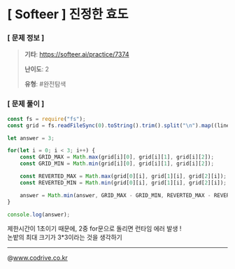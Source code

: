 # [ Softeer ] 진정한 효도

### [ 문제 정보 ]
> **기타**: https://softeer.ai/practice/7374
> 
> **난이도**: 2
>
> **유형**: #완전탐색


### [ 문제 풀이 ]
```JavaScript
const fs = require("fs");
const grid = fs.readFileSync(0).toString().trim().split("\n").map((line) => line.split(" ").map(Number));

let answer = 3;

for(let i = 0; i < 3; i++) {
    const GRID_MAX = Math.max(grid[i][0], grid[i][1], grid[i][2]);
    const GRID_MIN = Math.min(grid[i][0], grid[i][1], grid[i][2]);

    const REVERTED_MAX = Math.max(grid[0][i], grid[1][i], grid[2][i]);
    const REVERTED_MIN = Math.min(grid[0][i], grid[1][i], grid[2][i]);

    answer = Math.min(answer, GRID_MAX - GRID_MIN, REVERTED_MAX - REVERTED_MIN);
}

console.log(answer);
```
제한시간이 1초이기 때문에, 2중 for문으로 돌리면 런타임 에러 발생 !<br>논밭의 최대 크기가 3*3이라는 것을 생각하기


---
@www.codrive.co.kr